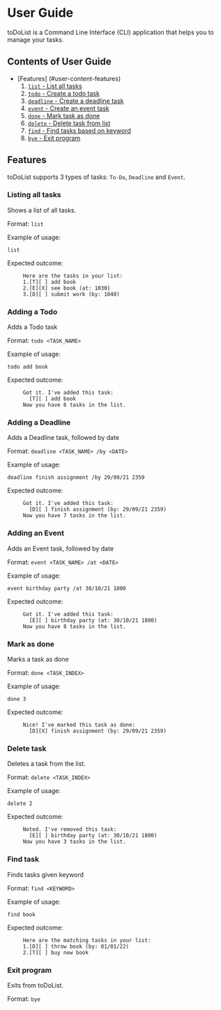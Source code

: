 # User Guide
toDoList is a Command Line Interface (CLI) application that 
helps you to manage your tasks.

## Contents of User Guide
- [Features] (#user-content-features)
  1. [`list` - List all tasks](#listing-all-tasks)
  2. [`todo` - Create a todo task](#user-content-adding-a-todo)
  3. [`deadline` - Create a deadline task](#user-content-adding-a-deadline)
  4. [`event` - Create an event task](#user-content-adding-an-event)
  5. [`done` - Mark task as done](#user-content-mark-as-done)
  6. [`delete` - Delete task from list](#user-content-delete-task)
  7. [`find` - Find tasks based on keyword](#user-content-find-task)
  8. [`bye` - Exit program](#user-content-exit-program)
## Features 
toDoList supports 3 types of tasks: `To-Do`, `Deadline` and `Event`.

### Listing all tasks

Shows a list of all tasks.

Format: `list`

Example of usage:
```
list
```
Expected outcome:
```
     Here are the tasks in your list:
     1.[T][ ] add book
     2.[E][X] see book (at: 1030)
     3.[D][ ] submit work (by: 1040)
```

### Adding a Todo
Adds a Todo task

Format: `todo <TASK_NAME>`

Example of usage:
```
todo add book
```
Expected outcome:
```
     Got it. I've added this task:
       [T][ ] add book
     Now you have 6 tasks in the list.
```

### Adding a Deadline
Adds a Deadline task, followed by date

Format: `deadline <TASK_NAME> /by <DATE>`

Example of usage:
```
deadline finish assignment /by 29/09/21 2359
```
Expected outcome:
```
     Got it. I've added this task:
       [D][ ] finish assignment (by: 29/09/21 2359)
     Now you have 7 tasks in the list.
```

### Adding an Event
Adds an Event task, followed by date

Format: `event <TASK_NAME> /at <DATE>`

Example of usage:
```
event birthday party /at 30/10/21 1800
```
Expected outcome:
```
     Got it. I've added this task:
       [E][ ] birthday party (at: 30/10/21 1800)
     Now you have 8 tasks in the list.
```

### Mark as done
Marks a task as done

Format: `done <TASK_INDEX>`

Example of usage:
```
done 3
```
Expected outcome:
```
     Nice! I've marked this task as done:
       [D][X] finish assignment (by: 29/09/21 2359)
```       

### Delete task
Deletes a task from the list.

Format: `delete <TASK_INDEX>`

Example of usage:
```
delete 2
```
Expected outcome:
```
     Noted. I've removed this task:
       [E][ ] birthday party (at: 30/10/21 1800)
     Now you have 3 tasks in the list.
```       

### Find task
Finds tasks given keyword

Format: `find <KEYWORD>`

Example of usage:
```
find book
```
Expected outcome:
```
     Here are the matching tasks in your list:
     1.[D][ ] throw book (by: 01/01/22)
     2.[T][ ] buy new book
``` 


### Exit program
Exits from toDoList.

Format: `bye`




